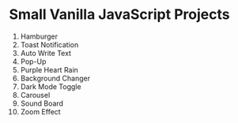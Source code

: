 # Small Vanilla JavaScript Projects

1. Hamburger
2. Toast Notification
3. Auto Write Text
4. Pop-Up
5. Purple Heart Rain
6. Background Changer
7. Dark Mode Toggle
8. Carousel
9. Sound Board
10. Zoom Effect
